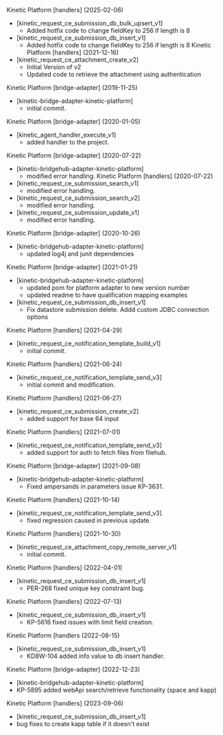 Kinetic Platform [handlers] (2025-02-06)
  * [kinetic_request_ce_submission_db_bulk_upsert_v1]
    * Added hotfix code to change fieldKey to 256 if length is 8
  * [kinetic_request_ce_submission_db_insert_v1]
    * Added hotfix code to change fieldKey to 256 if length is 8
Kinetic Platform [handlers] (2021-12-16)
  * [kinetic_request_ce_attachment_create_v2]
    * Initial Version of v2
    * Updated code to retrieve the attachment using authentication
  
Kinetic Platform [bridge-adapter] (2019-11-25)
  * [kinetic-bridge-adapter-kinetic-platform]
    * initial commit.

Kinetic Platform [bridge-adapter] (2020-01-05)
  * [kinetic_agent_handler_execute_v1]
    * added handler to the project.

Kinetic Platform [bridge-adapter] (2020-07-22)
  * [kinetic-bridgehub-adapter-kinetic-platform]
    * modified error handling.
Kinetic Platform [handlers] (2020-07-22)
  * [kinetic_request_ce_submission_search_v1]
    * modified error handling.
  * [kinetic_request_ce_submission_search_v2]
    * modified error handling.
  * [kinetic_request_ce_submission_update_v1]
    * modified error handling.

Kinetic Platform [bridge-adapter] (2020-10-26)
  * [kinetic-bridgehub-adapter-kinetic-platform]
    * updated log4j and junit dependencies

Kinetic Platform [bridge-adapter] (2021-01-21)
  * [kinetic-bridgehub-adapter-kinetic-platform]
    * updated pom for platform adapter to new version number
    * updated readme to have qualification mapping examples
  * [kinetic_request_ce_submission_db_insert_v1]
    * Fix datastore submission delete. Addd custom JDBC connection options

Kinetic Platform [handlers] (2021-04-29)
  * [kinetic_request_ce_notification_template_build_v1]
    * initial commit.

Kinetic Platform [handlers] (2021-06-24)
  * [kinetic_request_ce_notification_template_send_v3]
    * initial commit and modification.

Kinetic Platform [handlers] (2021-06-27)
  * [kinetic_request_ce_submission_create_v2]
    * added support for base 64 input

Kinetic Platform [handlers] (2021-07-01)
  * [kinetic_request_ce_notification_template_send_v3]
    * added support for auth to fetch files from filehub.

Kinetic Platform [bridge-adapter] (2021-09-08)
  * [kinetic-bridgehub-adapter-kinetic-platform]
    * Fixed ampersands in parameters issue KP-3631.

Kinetic Platform [handlers] (2021-10-14)
  * [kinetic_request_ce_notification_template_send_v3]
    * fixed regression caused in previous update.  

Kinetic Platform [handlers] (2021-10-30)
  * [kinetic_request_ce_attachment_copy_remote_server_v1]
    * initial commit.

Kinetic Platform [handlers] (2022-04-01)
  * [kinetic_request_ce_submission_db_insert_v1]
    * PER-268 fixed unique key constraint bug.

Kinetic Platform [handlers] (2022-07-13)
  * [kinetic_request_ce_submission_db_insert_v1]
    * KP-5616 fixed issues with limit field creation.

Kinetic Platform [handlers (2022-08-15)
  * [kinetic_request_ce_submission_db_insert_v1]
    * KD8W-104 added info value to db insert handler.

Kinetic Platform [bridge-adapter] (2022-12-23)
  * [kinetic-bridgehub-adapter-kinetic-platform]
   * KP-5895 added webApi search/retrieve functionality (space and kapp)

Kinetic Platform [handlers] (2023-09-06)
  * [kinetic_request_ce_submission_db_insert_v1]
   * bug fixes to create kapp table if it doesn't exist
